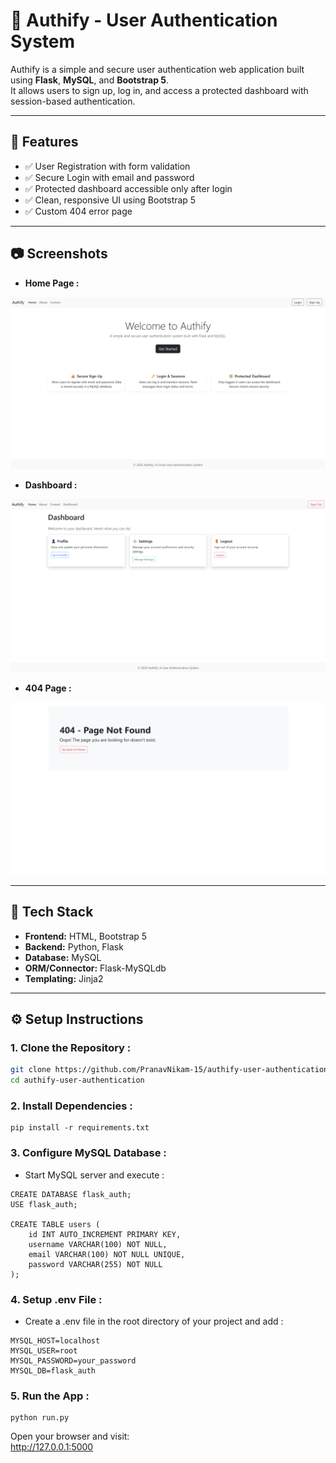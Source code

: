 # 🔐 Authify - User Authentication System

Authify is a simple and secure user authentication web application built using **Flask**, **MySQL**, and **Bootstrap 5**.  
It allows users to sign up, log in, and access a protected dashboard with session-based authentication.

---

## 🚀 Features

- ✅ User Registration with form validation  
- ✅ Secure Login with email and password  
- ✅ Protected dashboard accessible only after login  
- ✅ Clean, responsive UI using Bootstrap 5  
- ✅ Custom 404 error page  

---

## 📷 Screenshots

- **Home Page :**  

![Home Page](screenshots/home.png)

- **Dashboard :**

![Dashboard](screenshots/dashboard.png)

- **404 Page :**  

![404 Page](screenshots/404.png)

---

## 🧰 Tech Stack

- **Frontend:** HTML, Bootstrap 5  
- **Backend:** Python, Flask  
- **Database:** MySQL  
- **ORM/Connector:** Flask-MySQLdb  
- **Templating:** Jinja2  

---

## ⚙️ Setup Instructions

### 1. Clone the Repository :

```bash
git clone https://github.com/PranavNikam-15/authify-user-authentication.git
cd authify-user-authentication
```

### 2. Install Dependencies :

```
pip install -r requirements.txt
```

### 3. Configure MySQL Database :
- Start MySQL server and execute :
```
CREATE DATABASE flask_auth;
USE flask_auth;

CREATE TABLE users (
    id INT AUTO_INCREMENT PRIMARY KEY,
    username VARCHAR(100) NOT NULL,
    email VARCHAR(100) NOT NULL UNIQUE,
    password VARCHAR(255) NOT NULL
);
```

### 4. Setup .env File :
- Create a .env file in the root directory of your project and add :

```
MYSQL_HOST=localhost
MYSQL_USER=root
MYSQL_PASSWORD=your_password
MYSQL_DB=flask_auth
```

### 5. Run the App :

```
python run.py
```

Open your browser and visit:
<br> http://127.0.0.1:5000